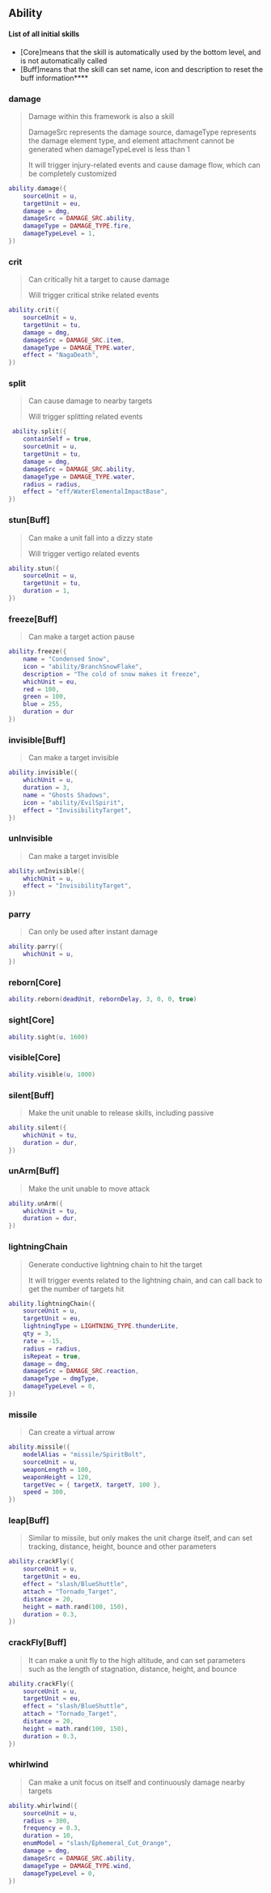 ## Ability

#### List of all initial skills

* [Core]means that the skill is automatically used by the bottom level, and is not automatically called
* [Buff]means that the skill can set name, icon and description to reset the buff information****

### damage

> Damage within this framework is also a skill
>
> DamageSrc represents the damage source, damageType represents the damage element type, and element attachment cannot
> be generated when damageTypeLevel is less than 1
>
> It will trigger injury-related events and cause damage flow, which can be completely customized

```lua
ability.damage({
    sourceUnit = u,
    targetUnit = eu,
    damage = dmg,
    damageSrc = DAMAGE_SRC.ability,
    damageType = DAMAGE_TYPE.fire,
    damageTypeLevel = 1,
})
```

### crit

> Can critically hit a target to cause damage
>
> Will trigger critical strike related events

```lua
ability.crit({
    sourceUnit = u,
    targetUnit = tu,
    damage = dmg,
    damageSrc = DAMAGE_SRC.item,
    damageType = DAMAGE_TYPE.water,
    effect = "NagaDeath",
})
```

### split

> Can cause damage to nearby targets
>
> Will trigger splitting related events

```lua
 ability.split({
    containSelf = true,
    sourceUnit = u,
    targetUnit = tu,
    damage = dmg,
    damageSrc = DAMAGE_SRC.ability,
    damageType = DAMAGE_TYPE.water,
    radius = radius,
    effect = "eff/WaterElementalImpactBase",
})
```

### stun[Buff]

> Can make a unit fall into a dizzy state
>
> Will trigger vertigo related events

```lua
ability.stun({
    sourceUnit = u,
    targetUnit = tu,
    duration = 1,
})
```

### freeze[Buff]

> Can make a target action pause

```lua
ability.freeze({
    name = "Condensed Snow",
    icon = "ability/BranchSnowFlake",
    description = "The cold of snow makes it freeze",
    whichUnit = eu,
    red = 100,
    green = 100,
    blue = 255,
    duration = dur
})
```

### invisible[Buff]

> Can make a target invisible

```lua
ability.invisible({
    whichUnit = u,
    duration = 3,
    name = "Ghosts Shadows",
    icon = "ability/EvilSpirit",
    effect = "InvisibilityTarget",
})
```

### unInvisible

> Can make a target invisible

```lua
ability.unInvisible({
    whichUnit = u,
    effect = "InvisibilityTarget",
})
```

### parry

> Can only be used after instant damage

```lua
ability.parry({
    whichUnit = u,
})
```

### reborn[Core]

```lua
ability.reborn(deadUnit, rebornDelay, 3, 0, 0, true)
```

### sight[Core]

```lua
ability.sight(u, 1600)
```

### visible[Core]

```lua
ability.visible(u, 1000)
```

### silent[Buff]

> Make the unit unable to release skills, including passive

```lua
ability.silent({
    whichUnit = tu,
    duration = dur,
})
```

### unArm[Buff]

> Make the unit unable to move attack

```lua
ability.unArm({
    whichUnit = tu,
    duration = dur,
})
```

### lightningChain

> Generate conductive lightning chain to hit the target
>
> It will trigger events related to the lightning chain, and can call back to get the number of targets hit

```lua
ability.lightningChain({
    sourceUnit = u,
    targetUnit = eu,
    lightningType = LIGHTNING_TYPE.thunderLite,
    qty = 3,
    rate = -15,
    radius = radius,
    isRepeat = true,
    damage = dmg,
    damageSrc = DAMAGE_SRC.reaction,
    damageType = dmgType,
    damageTypeLevel = 0,
})
```

### missile

> Can create a virtual arrow

```lua
ability.missile({
    modelAlias = "missile/SpiritBolt",
    sourceUnit = u,
    weaponLength = 100,
    weaponHeight = 120,
    targetVec = { targetX, targetY, 100 },
    speed = 300,
})
```

### leap[Buff]

> Similar to missile, but only makes the unit charge itself, and can set tracking, distance, height, bounce and other parameters

```lua
ability.crackFly({
    sourceUnit = u,
    targetUnit = eu,
    effect = "slash/BlueShuttle",
    attach = "Tornado_Target",
    distance = 20,
    height = math.rand(100, 150),
    duration = 0.3,
})
```

### crackFly[Buff]

> It can make a unit fly to the high altitude, and can set parameters such as the length of stagnation, distance, height, and bounce

```lua
ability.crackFly({
    sourceUnit = u,
    targetUnit = eu,
    effect = "slash/BlueShuttle",
    attach = "Tornado_Target",
    distance = 20,
    height = math.rand(100, 150),
    duration = 0.3,
})
```

### whirlwind

> Can make a unit focus on itself and continuously damage nearby targets

```lua
ability.whirlwind({
    sourceUnit = u,
    radius = 300,
    frequency = 0.3,
    duration = 10,
    enumModel = "slash/Ephemeral_Cut_Orange",
    damage = dmg,
    damageSrc = DAMAGE_SRC.ability,
    damageType = DAMAGE_TYPE.wind,
    damageTypeLevel = 0,
})
```
